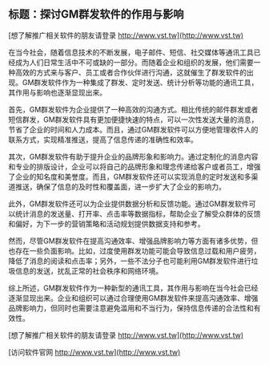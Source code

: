 ## **标题：探讨GM群发软件的作用与影响**

[想了解推广相关软件的朋友请登录 http://www.vst.tw](http://www.vst.tw)

在当今社会，随着信息技术的不断发展，电子邮件、短信、社交媒体等通讯工具已经成为人们日常生活中不可或缺的一部分。而随着企业和组织的发展，他们需要一种高效的方式来与客户、员工或者合作伙伴进行沟通，这就催生了群发软件的出现。GM群发软件作为一种集成了群发、定时发送、统计分析等功能的通讯工具，其作用与影响也逐渐显现出来。

首先，GM群发软件为企业提供了一种高效的沟通方式。相比传统的邮件群发或者短信群发，GM群发软件具有更加便捷快速的特点，可以一次性发送大量的消息，节省了企业的时间和人力成本。而且，通过GM群发软件可以方便地管理收件人的联系方式，实现精准推送，提高了信息传递的准确性和效率。

其次，GM群发软件有助于提升企业的品牌形象和影响力。通过定制化的消息内容和专业的排版设计，企业可以将自己的品牌形象和理念传递给客户或者员工，增强了企业的知名度和美誉度。而且，GM群发软件还可以实现消息的定时发送和多渠道推送，确保了信息的及时性和覆盖面，进一步扩大了企业的影响力。

此外，GM群发软件还可以为企业提供数据分析和反馈功能。通过GM群发软件可以统计消息的发送量、打开率、点击率等数据指标，帮助企业了解受众群体的反馈和偏好，为下一步的营销策略和活动规划提供数据支持和参考。

然而，尽管GM群发软件在提高沟通效率、增强品牌影响力等方面有诸多优势，但也存在一些负面影响。比如，过度使用群发功能可能会导致信息过载和用户疲劳，降低了消息的阅读和点击率；另外，一些不法分子也可能利用GM群发软件进行垃圾信息的发送，扰乱正常的社会秩序和网络环境。

综上所述，GM群发软件作为一种新型的通讯工具，其作用与影响在当今社会已经逐渐显现出来。企业和组织可以通过合理使用GM群发软件来提高沟通效率、增强品牌影响力，但同时也需要注意避免滥用和不当行为，保持信息传递的合法性和有效性。

[想了解推广相关软件的朋友请登录 http://www.vst.tw](http://www.vst.tw)


[访问软件官网 http://www.vst.tw](http://www.vst.tw)
